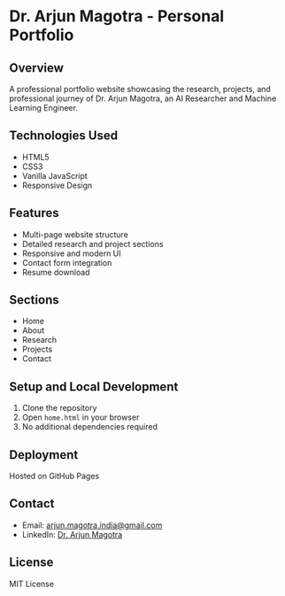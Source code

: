 # Dr. Arjun Magotra - Personal Portfolio

## Overview
A professional portfolio website showcasing the research, projects, and professional journey of Dr. Arjun Magotra, an AI Researcher and Machine Learning Engineer.

## Technologies Used
- HTML5
- CSS3
- Vanilla JavaScript
- Responsive Design

## Features
- Multi-page website structure
- Detailed research and project sections
- Responsive and modern UI
- Contact form integration
- Resume download

## Sections
- Home
- About
- Research
- Projects
- Contact

## Setup and Local Development
1. Clone the repository
2. Open `home.html` in your browser
3. No additional dependencies required

## Deployment
Hosted on GitHub Pages

## Contact
- Email: arjun.magotra.india@gmail.com
- LinkedIn: [Dr. Arjun Magotra](https://www.linkedin.com/in/dr-arjun-magotra)

## License
MIT License
